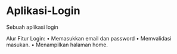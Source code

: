 # Aplikasi-Login
Sebuah aplikasi login

Alur Fitur Login:
•	Memasukkan email dan password
•	Memvalidasi masukan.
•	Menampilkan halaman home.
